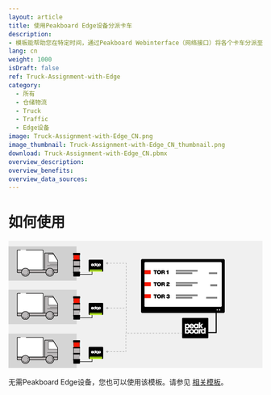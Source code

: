 ```yaml
---
layout: article
title: 使用Peakboard Edge设备分派卡车
description: 
- 模板能帮助您在特定时间，通过Peakboard Webinterface（网络接口）将各个卡车分派至特定装卸门口，您可以在网络接口中储存并管理所有Peakboard Box中的数据。如果装卸口超过七个，界面将自动跳至下一页。马上将可视化上传至Peakboard Box，并在网络接口管理装卸口和卡车！可视化中的每一信号灯都对应着一台Peakboard Edge设备。如果将Peakboard Edge设备添加至可视化对应的数据源，您就可以使用常见的信号灯将当前状态直接展示在装卸口。 
lang: cn
weight: 1000
isDraft: false
ref: Truck-Assignment-with-Edge
category:
  - 所有
  - 仓储物流
  - Truck
  - Traffic
  - Edge设备
image: Truck-Assignment-with-Edge_CN.png
image_thumbnail: Truck-Assignment-with-Edge_CN_thumbnail.png
download: Truck-Assignment-with-Edge_CN.pbmx
overview_description:
overview_benefits:
overview_data_sources:
---
```

# 如何使用

![image_live](edge-use-case-logistics.gif)


无需Peakboard Edge设备，您也可以使用该模板。请参见 [相关模板](https://templates.peakboard.com/Truck-Assignment-Dashboard/en)。
